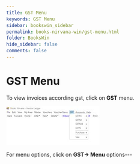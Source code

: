 ```yaml
---
title: GST Menu
keywords: GST Menu
sidebar: bookswin_sidebar
permalink: books-nirvana-win/gst-menu.html
folder: BooksWin
hide_sidebar: false
comments: false
---
```


# GST Menu

To view invoices according gst, click on **GST** menu.

![](/images/gst-menu.jpg)

For menu options, click on **GST-> Menu** options---


